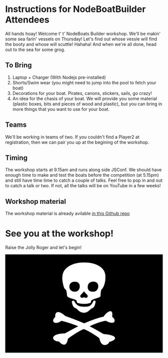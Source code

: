 # Instructions for NodeBoatBuilder Attendees

All hands hoay! Welcome t' t' NodeBoats Builder workshop. We'll be makin' some sea farin' vessels on Thursday! Let's find out whose vessle will find the booty and whose will scuttle! Hahaha! And when we're all done, head out to the sea for some grog.

## To Bring

1. Laptop + Charger (With Nodejs pre-installed)
2. Shorts/Swim wear (you might need to jump into the pool to fetch your boat)
3. Decorations for your boat. Pirates, canons, stickers, sails, go crazy!
4. An idea for the chasis of your boat. We will provide you some material (plastic boxes, bits and pieces of wood and plastic), but you can bring in more things that you want to use for your boat.

## Teams

We'll be working in teams of two. If you couldn't find a Player2 at registration, then we can pair you up at the begining of the workshop.


## Timing

The workshop starts at 9.15am and runs along side JSConf. We should have enough time to make and test the boats before the competition (at 5.15pm) and still have time time to catch a couple of talks. Feel free to pop in and out to catch a talk or two. If not, all the talks will be on YouTube in a few weeks!


## Workshop material

The workshop material is already avilable [in this Github repo](https://github.com/notthetup/nodeboatbuilder)


# See you at the workshop!

Raise the Jolly Roger and let's begin!

![Jolly Roger](img/jollyroger.jpg)
